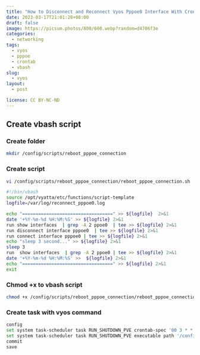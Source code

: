 ```yaml
---
title: "How to Disconnect and Reconnect Vyos Pppoe0 Interface With Crontab"
date: 2023-03-17T21:01:28+08:00
draft: false
image: https://picsum.photos/800/600.webp?random=d4706f3e
categories:
  - networking
tags:
  - vyos
  - pppoe
  - crontab
  - vbash
slug:
  - vyos
layout: 
  - post

license: CC BY-NC-ND
---
```


## Create vbash script

### Create folder
```bash
mkdir /config/scripts/reboot_pppoe_connection
```

### Create script

```bash
vi /config/scripts/reboot_pppoe_connection/reboot_pppoe_connection.sh
```
```bash
#!/bin/vbash
source /opt/vyatta/etc/functions/script-template
logfile=/var/log/reconnect_pppoe0.log

echo "==================================" >> ${logfile}  2>&1
date '+%Y-%m-%d %H:%M:%S' >> ${logfile} 2>&1
run show interfaces  | grep -A 2 ppoe0  | tee >> ${logfile} 2>&1
run disconnect interface pppoe0  | tee >> ${logfile} 2>&1
run connect interface pppoe0 | tee >> ${logfile} 2>&1
echo "sleep 3 second..." >> ${logfile} 2>&1
sleep 3
run  show interfaces  | grep -A 2 ppoe0 | tee >> ${logfile} 2>&1
date '+%Y-%m-%d %H:%M:%S' >>  ${logfile} 2>&1
echo "==================================" >> ${logfile} 2>&1
exit
```

### Chmod +x to vbash script

```bash
chmod +x /config/scripts/reboot_pppoe_connection/reboot_pppoe_connection.sh
```

### Create task with vyos command

```bash
config
set system task-scheduler task RUN_SHUTDOWN_PVE crontab-spec '00 3 * * *'
set system task-scheduler task RUN_SHUTDOWN_PVE executable path '/config/scripts/reboot_pppoe_connection/reboot_pppoe_connection.sh'
commit
save
```

